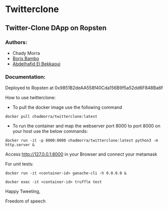 # Twitterclone
## Twitter-Clone DApp on Ropsten 

### Authors:
* Chady Morra
* [Boris Bambo](https://github.com/bamboriz)
* [Abdelhafid El Bekkaoui](https://github.com/hafeed06)

### Documentation:
Deployed to Ropsten at 0x9851B2deAA558f40Cda156B9f5a52dd6F848Ba6f

How to use twitterclone:
* To pull the docker image use the following command
```
docker pull chadmorra/twitterclone:latest
```
* To run the container and map the webserver port 8000 to port 8000 on your host use the below commands:
```
docker run -it -p 8000:8000 chadmorra/twitterclone:latest python3 -m http.server &
```
Access http://127.0.0.1:8000 in your Browser and connect your metamask

For unit tests:
```
docker run -it <container-id> ganache-cli -h 0.0.0.0 &
```
```
docker exec -it <container-id> truffle test
```

Happy Tweeting, 

Freedom of speech
